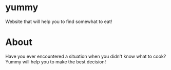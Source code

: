 # yummy

Website that will help you to find somewhat to eat!

# About

Have you ever encountered a situation when you didn't know what to cook?
Yummy will help you to make the best decision!
